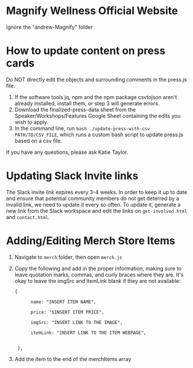 # Magnify Wellness Official Website
Ignore the "andrew-Magnify" folder

# How to update content on press cards
Do NOT directly edit the objects and surrounding comments in the press.js file.
1. If the software tools jq, npm and the npm package csvtojson aren't already installed, install them, or step 3 will generate errors.
2. Download the finalized-press-data sheet from the Speaker/Workshops/Features Google Sheet containing the edits you wish to apply.
3. In the command line, run `bash ./update-press-with-csv PATH/TO/CSV_FILE`, which runs a custom bash script to update press.js based on a csv file.

If you have any questions, please ask Katie Taylor.

# Updating Slack Invite links
The Slack invite link expires every 3-4 weeks. In order to keep it up to date and ensure that potential community members do not get deterred by a invalid link, we need to update it every so often. To update it, generate a new link from the Slack workspace and edit the links on `get-involved.html` and `contact.html`.

# Adding/Editing Merch Store Items
1. Navigate to `merch` folder, then open `merch.js`
2. Copy the following and add in the proper information, making sure to leave quotation marks, commas, and curly braces where they are. It's okay to leave the imgSrc and itemLink blank if they are not available: 


  
     
       { 
       
             name: "INSERT ITEM NAME",

             price: "$INSERT ITEM PRICE",

             imgSrc: "INSERT LINK TO THE IMAGE",

             itemLink: "INSERT LINK TO THE ITEM WEBPAGE", 
             
        
        },
        
   
    
    
3. Add the item to the end of the merchItems array
    
